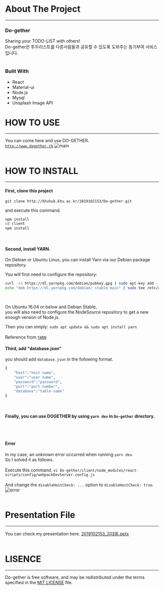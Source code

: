# About The Project
---
### Do-gether
Sharing your TODO-LIST with others!<br>
Do-gether은 투두리스트를 다른사람들과 공유할 수 있도록 도와주는 동기부여 서비스입니다.
<br><br>

### Bulit With
- React
- Material-ui
- Node.js
- Mysql
- Unsplash Image API

# HOW TO USE
---
You can come here and use DO-GETHER.<br>
[`http://www.dogether.tk`](http://www.dogether.tk)
![main](/uploads/9dce27e61dc8a02f8fe0ab37dfaf4df5/main.png)
<br><br>

# HOW TO INSTALL
---
#### First, clone this project
`git clone http://khuhub.khu.ac.kr/2019102153/Do-gether.git`
<br>

and execute this command.
```sh
npm install
cd client
npm install
```
<br>

#### Second, install YARN.
On Debian or Ubuntu Linux, you can install Yarn via our Debian package repository.
<br>

You will first need to configure the repository:
```sh
curl -sS https://dl.yarnpkg.com/debian/pubkey.gpg | sudo apt-key add -
echo "deb https://dl.yarnpkg.com/debian/ stable main" | sudo tee /etc/apt/sources.list.d/yarn.list
```
<br>

On Ubuntu 16.04 or below and Debian Stable,<br>
you will also need to configure the NodeSource repository to get a new enough version of Node.js.
<br>

Then you can simply:
`sudo apt update && sudo apt install yarn`<br><br>
Reference from [`YARN`](https://yarnpkg.com/en/docs/install)
<br>

#### Third, add "database.json"
you should add `database.json` in the following format.
```sh
{
    "host":"host name",
    "user":"user name",
    "password":"password",
    "port":"port number",
    "database":"table name"
}
```
<br>

#### Finally, you can use DOGETHER by using `yarn dev` in `Do-gether` directory.
<br><br>

#### Error
In my case, an unknown error occurred when running `yarn dev`.<br>
So I solved it as follows.
<br><br>
Execute this command.
`vi Do-gether/client/node_modules/react-scripts/config/webpackDevServer.config.js`
<br><br>
And change the `disableHostCheck: ...` option to `disableHostCheck: true`.
![error](/uploads/be3c1c269c2ee157825f6d9e143706fc/error.png)
<br><br>

# Presentation File
---
You can check my presentation here.
[2019102153_김대휘.pptx](/uploads/ec22aec2c186128329918ec641a54f73/2019102153_김대휘.pptx)
<br><br>

# LISENCE
---
Do-gether is free software, and may be redistributed under the terms specified in the [MIT LICENSE](http://khuhub.khu.ac.kr/2019102153/Do-gether/blob/master/LICENSE.txt) file.
